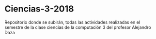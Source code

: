 # Ciencias-3-2018
Repositorio donde se subirán, todas las actividades realizadas en el semestre de la clase ciencias de la computación 3 del profesor Alejandro Daza
